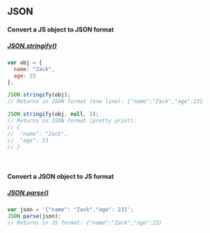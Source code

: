 ## JSON

#### Convert a JS object to JSON format
##### [JSON.stringify()](https://developer.mozilla.org/en-US/docs/Web/JavaScript/Reference/Global_Objects/JSON/stringify)
```js
var obj = {
  name: "Zack",
  age: 23
};

JSON.stringify(obj);
// Returns in JSON format (one line): {"name":"Zack","age":23}

JSON.stringify(obj, null, 2);
// Returns in JSON format (pretty print): 
// {
// 	"name": "Zack",
// 	"age": 23
// }
```

<br>

#### Convert a JSON object to JS format
##### [JSON.parse()](https://developer.mozilla.org/en-US/docs/Web/JavaScript/Reference/Global_Objects/JSON/parse)
```js
var json = '{"name": "Zack","age": 23}';
JSON.parse(json);
// Returns in JS format: {"name":"Zack","age":23}
```
